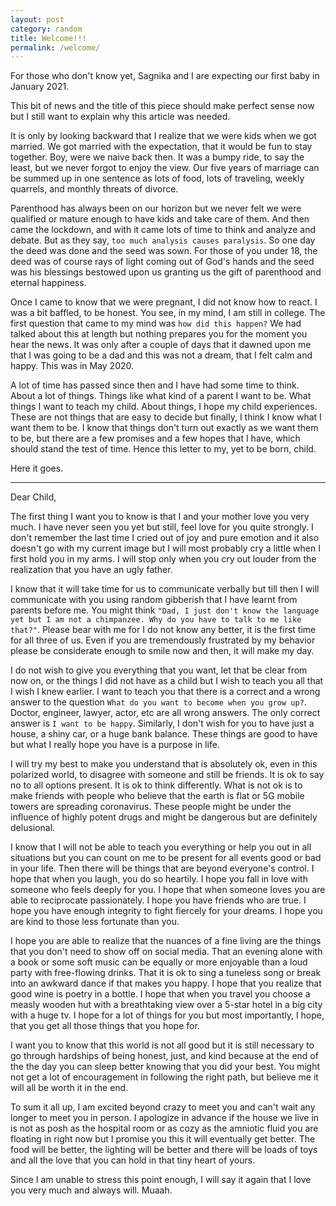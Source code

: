 ```yaml
---
layout: post
category: random
title: Welcome!!! 
permalink: /welcome/
---
```


For those who don't know yet, Sagnika and I are expecting our first baby in
January 2021.

This bit of news and the title of this piece should make perfect sense now but
I still want to explain why this article was needed. 

It is only by looking backward that I realize that we were kids when we got
married.  We got married with the expectation, that it would be fun to stay
together.  Boy, were we naive back then. It was a bumpy ride, to say the least,
but we never forgot to enjoy the view. Our five years of marriage can be summed
up in one sentence as lots of food, lots of traveling, weekly quarrels, and
monthly threats of divorce.

Parenthood has always been on our horizon but we never felt we were qualified
or mature enough to have kids and take care of them. And then came the
lockdown, and with it came lots of time to think and analyze and debate.  But
as they say, `too much analysis causes paralysis`.  So one day the deed was
done and the seed was sown. For those of you under 18, the deed was of course
rays of light coming out of God's hands and the seed was his blessings bestowed
upon us granting us the gift of parenthood and eternal happiness. 

Once I came to know that we were pregnant, I did not know how to react. I was a
bit baffled, to be honest.  You see, in my mind, I am still in college.  The
first question that came to my mind was `how did this happen?` We had talked
about this at length but nothing prepares you for the moment you hear the news.
It was only after a couple of days that it dawned upon me that I was going to
be a dad and this was not a dream, that I felt calm and happy. This was in May
2020.

A lot of time has passed since then and I have had some time to think.  About a
lot of things.  Things like what kind of a parent I want to be.  What things I
want to teach my child. About things, I hope my child experiences. These are
not things that are easy to decide but finally, I think I know what I want them
to be. I know that things don't turn out exactly as we want them to be, but
there are a few promises and a few hopes that I have, which should stand the
test of time. Hence this letter to my, yet to be born, child.

Here it goes.

---

Dear Child,

The first thing I want you to know is that I and your mother love you very
much. I have never seen you yet but still, feel love for you quite strongly. I
don't remember the last time I cried out of joy and pure emotion and it also
doesn't go with my current image but I will most probably cry a little when I
first hold you in my arms. I will stop only when you cry out louder from
the realization that you have an ugly father.

I know that it will take time for us to communicate verbally but till then I
will communicate with you using random gibberish that I have learnt from
parents before me. You might think `"Dad, I just don't know the language yet
but I am not a chimpanzee. Why do you have to talk to me like that?"`.  Please
bear with me for I do not know any better, it is the first time for all three
of us. Even if you are tremendously frustrated by my behavior please be
considerate enough to smile now and then, it will make my day.

I do not wish to give you everything that you want, let that be clear from now
on, or the things I did not have as a child but I wish to teach you all that I
wish I knew earlier.  I want to teach you that there is a correct and a wrong
answer to the question `What do you want to become when you grow up?`. Doctor,
engineer, lawyer, actor, etc are all wrong answers. The only correct answer is
`I want to be happy`. Similarly, I don't wish for you to have just a house, a
shiny car, or a huge bank balance.  These things are good to have but what I
really hope you have is a purpose in life.

I will try my best to make you understand that is absolutely ok, even in this
polarized world, to disagree with someone and still be friends.  It is ok to
say no to all options present. It is ok to think differently. What is not ok is
to make friends with people who believe that the earth is flat or 5G mobile
towers are spreading coronavirus. These people might be under the influence of
highly potent drugs and might be dangerous but are definitely delusional.

I know that I will not be able to teach you everything or help you out in all
situations but you can count on me to be present for all events good or bad in
your life.  Then there will be things that are beyond everyone's control. I
hope that when you laugh, you do so heartily.  I hope you fall in love with
someone who feels deeply for you. I hope that when someone loves you are able
to reciprocate passionately.  I hope you have friends who are true. I hope you
have enough integrity to fight fiercely for your dreams.  I hope you are kind
to those less fortunate than you.

I hope you are able to realize that the nuances of a fine living are the things
that you don't need to show off on social media. That an evening alone with a
book or some soft music can be equally or more enjoyable than a loud party with
free-flowing drinks. That it is ok to sing a tuneless song or break into an
awkward dance if that makes you happy. I hope that you realize that good wine
is poetry in a bottle.  I hope that when you travel you choose a measly wooden
hut with a breathtaking view over a 5-star hotel in a big city with a huge tv.
I hope for a lot of things for you but most importantly, I hope, that you get
all those things that you hope for.

I want you to know that this world is not all good but it is still necessary to
go through hardships of being honest, just, and kind because at the end of the
the day you can sleep better knowing that you did your best.  You might not get
a lot of encouragement in following the right path, but believe me it will all
be worth it in the end.

To sum it all up, I am excited beyond crazy to meet you and can't wait any
longer to meet you in person.  I apologize in advance if the house we live in
is not as posh as the hospital room or as cozy as the amniotic fluid you are
floating in right now but I promise you this it will eventually get better.
The food will be better, the lighting will be better and there will be loads of
toys and all the love that you can hold in that tiny heart of yours.

Since I am unable to stress this point enough, I will say it again that I love
you very much and always will. Muaah.
